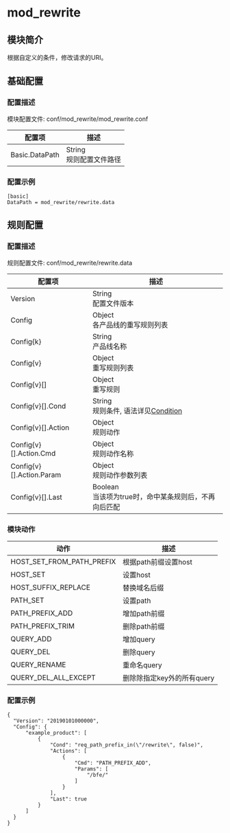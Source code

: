# mod_rewrite

## 模块简介 

根据自定义的条件，修改请求的URI。

## 基础配置

### 配置描述
模块配置文件: conf/mod_rewrite/mod_rewrite.conf

| 配置项         | 描述                               |
| -------------- | ---------------------------------- |
| Basic.DataPath | String<br>规则配置文件路径         |

### 配置示例
```
[basic]
DataPath = mod_rewrite/rewrite.data
```

## 规则配置

### 配置描述
规则配置文件: conf/mod_rewrite/rewrite.data

| 配置项                   | 描述                                                    |
| ------------------------ | ------------------------------------------------------- |
| Version                  | String<br>配置文件版本                                  |
| Config                   | Object<br>各产品线的重写规则列表                        |
| Config{k}                | String<br>产品线名称                                    |
| Config{v}                | Object<br>重写规则列表                                  |
| Config{v}[]              | Object<br>重写规则                                      |
| Config{v}[].Cond         | String<br>规则条件, 语法详见[Condition](../../condition/condition_grammar.md) |
| Config{v}[].Action       | Object<br>规则动作                                      | 
| Config{v}[].Action.Cmd   | Object<br>规则动作名称                                  | 
| Config{v}[].Action.Param | Object<br>规则动作参数列表                              | 
| Config{v}[].Last         | Boolean<br>当该项为true时，命中某条规则后，不再向后匹配 |

### 模块动作
| 动作                      | 描述                               |
| ------------------------- | ---------------------------------- |
| HOST_SET_FROM_PATH_PREFIX | 根据path前缀设置host               |
| HOST_SET                  | 设置host                           |
| HOST_SUFFIX_REPLACE       | 替换域名后缀                           |
| PATH_SET                  | 设置path                           |
| PATH_PREFIX_ADD           | 增加path前缀                       |
| PATH_PREFIX_TRIM          | 删除path前缀                       |
| QUERY_ADD                 | 增加query                          |
| QUERY_DEL                 | 删除query                          |
| QUERY_RENAME              | 重命名query                        |
| QUERY_DEL_ALL_EXCEPT      | 删除除指定key外的所有query         |

### 配置示例
```
{
  "Version": "20190101000000",
  "Config": {
      "example_product": [
          {
              "Cond": "req_path_prefix_in(\"/rewrite\", false)",
              "Actions": [
                  {
                      "Cmd": "PATH_PREFIX_ADD",
                      "Params": [
                          "/bfe/"
                      ]
                  }
              ],
              "Last": true
          }
      ]
  }
}
```


